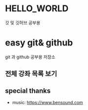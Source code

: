 # HELLO_WORLD
깃 및 깃허브 공부용 


# easy git& github

git 과 github 공부용 저장소

## 전체 강좌 목록 보기 

## special thanks

- music: https://www.bensound.com

